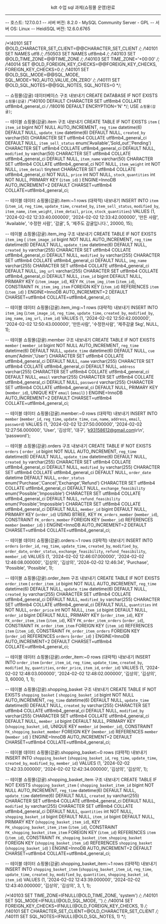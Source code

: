 <center>kdt 수업 sql 과제(쇼핑몰  운영)완료</center>

-- --------------------------------------------------------
-- 호스트:                          127.0.0.1
-- 서버 버전:                        8.2.0 - MySQL Community Server - GPL
-- 서버 OS:                        Linux
-- HeidiSQL 버전:                  12.6.0.6765
-- --------------------------------------------------------

/*!40101 SET @OLD_CHARACTER_SET_CLIENT=@@CHARACTER_SET_CLIENT */;
/*!40101 SET NAMES utf8 */;
/*!50503 SET NAMES utf8mb4 */;
/*!40103 SET @OLD_TIME_ZONE=@@TIME_ZONE */;
/*!40103 SET TIME_ZONE='+00:00' */;
/*!40014 SET @OLD_FOREIGN_KEY_CHECKS=@@FOREIGN_KEY_CHECKS, FOREIGN_KEY_CHECKS=0 */;
/*!40101 SET @OLD_SQL_MODE=@@SQL_MODE, SQL_MODE='NO_AUTO_VALUE_ON_ZERO' */;
/*!40111 SET @OLD_SQL_NOTES=@@SQL_NOTES, SQL_NOTES=0 */;


-- 쇼핑몰(감귤) 데이터베이스 구조 내보내기
CREATE DATABASE IF NOT EXISTS `쇼핑몰(감귤)` /*!40100 DEFAULT CHARACTER SET utf8mb4 COLLATE utf8mb4_general_ci */ /*!80016 DEFAULT ENCRYPTION='N' */;
USE `쇼핑몰(감귤)`;

-- 테이블 쇼핑몰(감귤).item 구조 내보내기
CREATE TABLE IF NOT EXISTS `item` (
  `item_id` bigint NOT NULL AUTO_INCREMENT,
  `reg_time` datetime(6) DEFAULT NULL,
  `update_time` datetime(6) DEFAULT NULL,
  `created_by` varchar(50) CHARACTER SET utf8mb4 COLLATE utf8mb4_general_ci DEFAULT NULL,
  `item_sell_status` enum('Available','Sold_out','Pending') CHARACTER SET utf8mb4 COLLATE utf8mb4_general_ci DEFAULT NULL,
  `modified_by` varchar(50) CHARACTER SET utf8mb4 COLLATE utf8mb4_general_ci DEFAULT NULL,
  `item_name` varchar(50) CHARACTER SET utf8mb4 COLLATE utf8mb4_general_ci NOT NULL,
  `item_weight` int NOT NULL,
  `item_detail` tinytext CHARACTER SET utf8mb4 COLLATE utf8mb4_general_ci NOT NULL,
  `price` int NOT NULL,
  `stock_quantities` int NOT NULL,
  PRIMARY KEY (`item_id`)
) ENGINE=InnoDB AUTO_INCREMENT=2 DEFAULT CHARSET=utf8mb4 COLLATE=utf8mb4_general_ci;

-- 테이블 데이터 쇼핑몰(감귤).item:~1 rows (대략적) 내보내기
INSERT INTO `item` (`item_id`, `reg_time`, `update_time`, `created_by`, `item_sell_status`, `modified_by`, `item_name`, `item_weight`, `item_detail`, `price`, `stock_quantities`) VALUES
	(1, '2024-02-02 12:33:40.000000', '2024-02-02 12:33:42.000000', '만든 사람', 'Available', '수정한 사람', '감귤', 5, '제주도 감귤입니다.', 20000, 15);

-- 테이블 쇼핑몰(감귤).item_img 구조 내보내기
CREATE TABLE IF NOT EXISTS `item_img` (
  `item_image_id` bigint NOT NULL AUTO_INCREMENT,
  `reg_time` datetime(6) DEFAULT NULL,
  `update_time` datetime(6) DEFAULT NULL,
  `created_by` varchar(255) CHARACTER SET utf8mb4 COLLATE utf8mb4_general_ci DEFAULT NULL,
  `modified_by` varchar(255) CHARACTER SET utf8mb4 COLLATE utf8mb4_general_ci DEFAULT NULL,
  `img_name` varchar(255) CHARACTER SET utf8mb4 COLLATE utf8mb4_general_ci DEFAULT NULL,
  `img_url` varchar(255) CHARACTER SET utf8mb4 COLLATE utf8mb4_general_ci DEFAULT NULL,
  `item_id` bigint DEFAULT NULL,
  PRIMARY KEY (`item_image_id`),
  KEY `FK_item_img_item` (`item_id`),
  CONSTRAINT `FK_item_img_item` FOREIGN KEY (`item_id`) REFERENCES `item` (`item_id`)
) ENGINE=InnoDB AUTO_INCREMENT=2 DEFAULT CHARSET=utf8mb4 COLLATE=utf8mb4_general_ci;

-- 테이블 데이터 쇼핑몰(감귤).item_img:~1 rows (대략적) 내보내기
INSERT INTO `item_img` (`item_image_id`, `reg_time`, `update_time`, `created_by`, `modified_by`, `img_name`, `img_url`, `item_id`) VALUES
	(1, '2024-02-02 12:50:42.000000', '2024-02-02 12:50:43.000000', '만든사람', '수정한사람', '제주감귤 5kg', NULL, 1);

-- 테이블 쇼핑몰(감귤).member 구조 내보내기
CREATE TABLE IF NOT EXISTS `member` (
  `member_id` bigint NOT NULL AUTO_INCREMENT,
  `reg_time` datetime(6) DEFAULT NULL,
  `update_time` datetime(6) DEFAULT NULL,
  `cue` enum('Admin','User') CHARACTER SET utf8mb4 COLLATE utf8mb4_general_ci DEFAULT NULL,
  `name` varchar(255) CHARACTER SET utf8mb4 COLLATE utf8mb4_general_ci DEFAULT NULL,
  `address` varchar(255) CHARACTER SET utf8mb4 COLLATE utf8mb4_general_ci DEFAULT NULL,
  `email` varchar(255) CHARACTER SET utf8mb4 COLLATE utf8mb4_general_ci DEFAULT NULL,
  `password` varchar(255) CHARACTER SET utf8mb4 COLLATE utf8mb4_general_ci DEFAULT NULL,
  PRIMARY KEY (`member_id`),
  UNIQUE KEY `email` (`email`)
) ENGINE=InnoDB AUTO_INCREMENT=2 DEFAULT CHARSET=utf8mb4 COLLATE=utf8mb4_general_ci;

-- 테이블 데이터 쇼핑몰(감귤).member:~0 rows (대략적) 내보내기
INSERT INTO `member` (`member_id`, `reg_time`, `update_time`, `cue`, `name`, `address`, `email`, `password`) VALUES
	(1, '2024-02-02 12:27:50.000000', '2024-02-02 12:27:56.000000', 'User', '김상의', '대구', 'k93158612@gmail.com\r\n', 'password');

-- 테이블 쇼핑몰(감귤).orders 구조 내보내기
CREATE TABLE IF NOT EXISTS `orders` (
  `order_id` bigint NOT NULL AUTO_INCREMENT,
  `reg_time` datetime(6) DEFAULT NULL,
  `update_time` datetime(6) DEFAULT NULL,
  `created_by` varchar(255) CHARACTER SET utf8mb4 COLLATE utf8mb4_general_ci DEFAULT NULL,
  `modified_by` varchar(255) CHARACTER SET utf8mb4 COLLATE utf8mb4_general_ci DEFAULT NULL,
  `order_date` datetime DEFAULT NULL,
  `order_status` enum('Purchase','Cancel','Exchange','Refund') CHARACTER SET utf8mb4 COLLATE utf8mb4_general_ci DEFAULT NULL,
  `exchange_feasibility` enum('Possible','Impossible') CHARACTER SET utf8mb4 COLLATE utf8mb4_general_ci DEFAULT NULL,
  `refund_feasibility` enum('Possible','Impossible') CHARACTER SET utf8mb4 COLLATE utf8mb4_general_ci DEFAULT NULL,
  `member_id` bigint DEFAULT NULL,
  PRIMARY KEY (`order_id`) USING BTREE,
  KEY `FK_orders_member` (`member_id`),
  CONSTRAINT `FK_orders_member` FOREIGN KEY (`member_id`) REFERENCES `member` (`member_id`)
) ENGINE=InnoDB AUTO_INCREMENT=2 DEFAULT CHARSET=utf8mb4 COLLATE=utf8mb4_general_ci;

-- 테이블 데이터 쇼핑몰(감귤).orders:~1 rows (대략적) 내보내기
INSERT INTO `orders` (`order_id`, `reg_time`, `update_time`, `created_by`, `modified_by`, `order_date`, `order_status`, `exchange_feasibility`, `refund_feasibility`, `member_id`) VALUES
	(1, '2024-02-02 12:46:07.000000', '2024-02-02 12:46:08.000000', '김상의', '김상의', '2024-02-02 12:46:34', 'Purchase', 'Possible', 'Possible', 1);

-- 테이블 쇼핑몰(감귤).order_item 구조 내보내기
CREATE TABLE IF NOT EXISTS `order_item` (
  `order_item_id` bigint NOT NULL AUTO_INCREMENT,
  `reg_time` datetime(6) DEFAULT NULL,
  `update_time` datetime(6) DEFAULT NULL,
  `created_by` varchar(255) CHARACTER SET utf8mb4 COLLATE utf8mb4_general_ci DEFAULT NULL,
  `modified_by` varchar(255) CHARACTER SET utf8mb4 COLLATE utf8mb4_general_ci DEFAULT NULL,
  `quantities` int NOT NULL,
  `order_price` int NOT NULL,
  `item_id` bigint DEFAULT NULL,
  `order_id` bigint DEFAULT NULL,
  PRIMARY KEY (`order_item_id`),
  KEY `FK_order_item_item` (`item_id`),
  KEY `FK_order_item_orders` (`order_id`),
  CONSTRAINT `FK_order_item_item` FOREIGN KEY (`item_id`) REFERENCES `item` (`item_id`),
  CONSTRAINT `FK_order_item_orders` FOREIGN KEY (`order_id`) REFERENCES `orders` (`order_id`)
) ENGINE=InnoDB AUTO_INCREMENT=2 DEFAULT CHARSET=utf8mb4 COLLATE=utf8mb4_general_ci;

-- 테이블 데이터 쇼핑몰(감귤).order_item:~0 rows (대략적) 내보내기
INSERT INTO `order_item` (`order_item_id`, `reg_time`, `update_time`, `created_by`, `modified_by`, `quantities`, `order_price`, `item_id`, `order_id`) VALUES
	(1, '2024-02-02 12:48:03.000000', '2024-02-02 12:48:02.000000', '김상의', '김상의', 3, 60000, 1, 1);

-- 테이블 쇼핑몰(감귤).shopping_basket 구조 내보내기
CREATE TABLE IF NOT EXISTS `shopping_basket` (
  `shopping_basket_id` bigint NOT NULL AUTO_INCREMENT,
  `reg_time` datetime(6) DEFAULT NULL,
  `update_time` datetime(6) DEFAULT NULL,
  `created_by` varchar(255) CHARACTER SET utf8mb4 COLLATE utf8mb4_general_ci DEFAULT NULL,
  `modified_by` varchar(255) CHARACTER SET utf8mb4 COLLATE utf8mb4_general_ci DEFAULT NULL,
  `member_id` bigint DEFAULT NULL,
  PRIMARY KEY (`shopping_basket_id`),
  UNIQUE KEY `member_id` (`member_id`),
  CONSTRAINT `FK_shopping_basket_member` FOREIGN KEY (`member_id`) REFERENCES `member` (`member_id`)
) ENGINE=InnoDB AUTO_INCREMENT=2 DEFAULT CHARSET=utf8mb4 COLLATE=utf8mb4_general_ci;

-- 테이블 데이터 쇼핑몰(감귤).shopping_basket:~0 rows (대략적) 내보내기
INSERT INTO `shopping_basket` (`shopping_basket_id`, `reg_time`, `update_time`, `created_by`, `modified_by`, `member_id`) VALUES
	(1, '2024-02-02 12:42:33.000000', '2024-02-02 12:42:34.000000', '김상의', '김상의', 1);

-- 테이블 쇼핑몰(감귤).shopping_basket_item 구조 내보내기
CREATE TABLE IF NOT EXISTS `shopping_basket_item` (
  `shopping_basket_item_id` bigint NOT NULL AUTO_INCREMENT,
  `reg_time` datetime(6) DEFAULT NULL,
  `update_time` datetime(6) DEFAULT NULL,
  `created_by` varchar(255) CHARACTER SET utf8mb4 COLLATE utf8mb4_general_ci DEFAULT NULL,
  `modified_by` varchar(255) CHARACTER SET utf8mb4 COLLATE utf8mb4_general_ci DEFAULT NULL,
  `quantities` int NOT NULL,
  `shopping_basket_id` bigint DEFAULT NULL,
  `item_id` bigint DEFAULT NULL,
  PRIMARY KEY (`shopping_basket_item_id`),
  KEY `FK_shopping_basket_item_item` (`item_id`),
  CONSTRAINT `FK_shopping_basket_item_item` FOREIGN KEY (`item_id`) REFERENCES `item` (`item_id`),
  CONSTRAINT `FK_shopping_basket_item_shopping_basket` FOREIGN KEY (`shopping_basket_item_id`) REFERENCES `shopping_basket` (`shopping_basket_id`)
) ENGINE=InnoDB AUTO_INCREMENT=2 DEFAULT CHARSET=utf8mb4 COLLATE=utf8mb4_general_ci;

-- 테이블 데이터 쇼핑몰(감귤).shopping_basket_item:~1 rows (대략적) 내보내기
INSERT INTO `shopping_basket_item` (`shopping_basket_item_id`, `reg_time`, `update_time`, `created_by`, `modified_by`, `quantities`, `shopping_basket_id`, `item_id`) VALUES
	(1, '2024-02-02 12:43:39.000000', '2024-02-02 12:43:40.000000', '김상의', '김상의', 3, 1, 1);

/*!40103 SET TIME_ZONE=IFNULL(@OLD_TIME_ZONE, 'system') */;
/*!40101 SET SQL_MODE=IFNULL(@OLD_SQL_MODE, '') */;
/*!40014 SET FOREIGN_KEY_CHECKS=IFNULL(@OLD_FOREIGN_KEY_CHECKS, 1) */;
/*!40101 SET CHARACTER_SET_CLIENT=@OLD_CHARACTER_SET_CLIENT */;
/*!40111 SET SQL_NOTES=IFNULL(@OLD_SQL_NOTES, 1) */;

